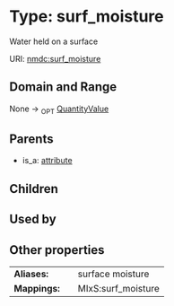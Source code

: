 
# Type: surf_moisture


Water held on a surface

URI: [nmdc:surf_moisture](https://microbiomedata/meta/surf_moisture)


## Domain and Range

None ->  <sub>OPT</sub> [QuantityValue](QuantityValue.md)

## Parents

 *  is_a: [attribute](attribute.md)

## Children


## Used by


## Other properties

|  |  |  |
| --- | --- | --- |
| **Aliases:** | | surface moisture |
| **Mappings:** | | MIxS:surf_moisture |

